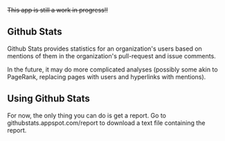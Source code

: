 ~~This app is still a work in progress!!~~

Github Stats
---------------------------------------------------
Github Stats provides statistics for an organization's users based on
mentions of them in the organization's pull-request and issue comments.

In the future, it may do more complicated analyses (possibly some akin to
PageRank, replacing pages with users and hyperlinks with mentions).

Using Github Stats
---------------------------------------------------
For now, the only thing you can do is get a report. Go to 
githubstats.appspot.com/report to download a text file containing the report.
